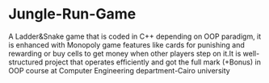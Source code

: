 # Jungle-Run-Game
A Ladder&amp;Snake game that is coded in C++ depending on OOP paradigm, it is enhanced with Monopoly game features like cards for punishing and rewarding or buy cells to get money when other players step on it.It is well-structured project that operates efficiently and got the full mark (+Bonus) in OOP course at Computer Engineering department-Cairo university

